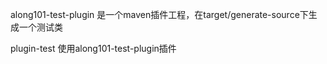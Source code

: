 along101-test-plugin 是一个maven插件工程，在target/generate-source下生成一个测试类

plugin-test 使用along101-test-plugin插件